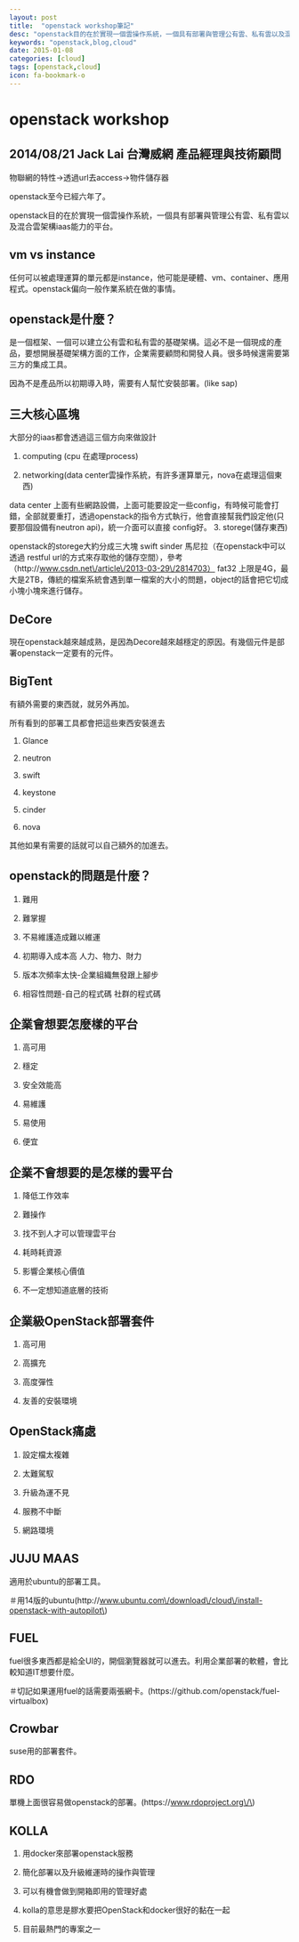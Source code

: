```yaml
---
layout: post
title:  "openstack workshop筆記"
desc: "openstack目的在於實現一個雲操作系統，一個具有部署與管理公有雲、私有雲以及混合雲架構iaas能力的平台。"
keywords: "openstack,blog,cloud"
date: 2015-01-08
categories: [cloud]
tags: [openstack,cloud]
icon: fa-bookmark-o
---
```



# openstack workshop
2014\/08\/21  Jack Lai 台灣威網 產品經理與技術顧問
---

物聯網的特性-&gt;透過url去access-&gt;物件儲存器

openstack至今已經六年了。

openstack目的在於實現一個雲操作系統，一個具有部署與管理公有雲、私有雲以及混合雲架構iaas能力的平台。



## vm vs instance

任何可以被處理運算的單元都是instance，他可能是硬體、vm、container、應用程式。openstack偏向一般作業系統在做的事情。



## openstack是什麼？

是一個框架、一個可以建立公有雲和私有雲的基礎架構。這必不是一個現成的產品，要想開展基礎架構方面的工作，企業需要顧問和開發人員。很多時候還需要第三方的集成工具。

因為不是產品所以初期導入時，需要有人幫忙安裝部署。\(like sap\)



## 三大核心區塊

大部分的iaas都會透過這三個方向來做設計

1. computing \(cpu 在處理process\)

2. networking\(data center雲操作系統，有許多運算單元，nova在處理這個東西\)

  data center 上面有些網路設備，上面可能要設定一些config，有時候可能會打錯，全部就要重打，透過openstack的指令方式執行，他會直接幫我們設定他\(只要那個設備有neutron api\)，統一介面可以直接 config好。
3. storege\(儲存東西\)

  openstack的storege大約分成三大塊 swift sinder 馬尼拉（在openstack中可以透過 restful url的方式來存取他的儲存空間），參考（http:\/\/www.csdn.net\/article\/2013-03-29\/2814703）
  fat32 上限是4G，最大是2TB，傳統的檔案系統會遇到單一檔案的大小的問題，object的話會把它切成小塊小塊來進行儲存。



## DeCore

現在openstack越來越成熟，是因為Decore越來越穩定的原因。有幾個元件是部署openstack一定要有的元件。



## BigTent

有額外需要的東西就，就另外再加。

所有看到的部署工具都會把這些東西安裝進去

1. Glance 

2. neutron

3. swift

4. keystone

5. cinder

6. nova


其他如果有需要的話就可以自己額外的加進去。


## openstack的問題是什麼？

1. 難用

2. 難掌握

3. 不易維護造成難以維運

4. 初期導入成本高 人力、物力、財力

5. 版本次頻率太快-企業組織無發跟上腳步

6. 相容性問題-自己的程式碼 社群的程式碼




## 企業會想要怎麼樣的平台

1. 高可用

2. 穩定

3. 安全效能高

4. 易維護

5. 易使用

6. 便宜




## 企業不會想要的是怎樣的雲平台

1. 降低工作效率

2. 難操作

3. 找不到人才可以管理雲平台

4. 耗時耗資源

5. 影響企業核心價值

6. 不一定想知道底層的技術




## 企業級OpenStack部署套件

1. 高可用

2. 高擴充

3. 高度彈性

4. 友善的安裝環境




## OpenStack痛處

1. 設定檔太複雜

2. 太難駕馭

3. 升級為運不見

4. 服務不中斷

5. 網路環境




## JUJU MAAS

適用於ubuntu的部署工具。

＃用14版的ubuntu\(http:\/\/www.ubuntu.com\/download\/cloud\/install-openstack-with-autopilot\)



## FUEL

fuel很多東西都是給全UI的，開個瀏覽器就可以進去。利用企業部署的軟體，會比較知道IT想要什麼。

＃切記如果運用fuel的話需要兩張網卡。\(https:\/\/github.com\/openstack\/fuel-virtualbox\)



## Crowbar

suse用的部署套件。



## RDO

單機上面很容易做openstack的部署。\(https:\/\/www.rdoproject.org\/\)



## KOLLA

1. 用docker來部署openstack服務

2. 簡化部署以及升級維運時的操作與管理

3. 可以有機會做到開箱即用的管理好處

4. kolla的意思是膠水要把OpenStack和docker很好的黏在一起

5. 目前最熱門的專案之一


